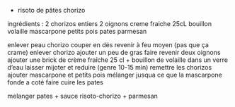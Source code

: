 - risoto de pâtes chorizo

ingrédients : 
2 chorizos entiers
2 oignons
creme fraiche 25cL
bouillon volaille
mascarpone
petits pois
pates
parmesan

enlever peau chorizo
couper en dés
revenir à feu moyen (pas que ça crame)
enlever chorizo
ajouter un peu de gras
faire revenir deux oignons
ajouter une brick de crème fraîche 25 cl + bouillon de volaille dans un verre d’eau
laisser mijoter et reduire (genre 10-15 min)
remettre les chorizos
ajouter mascarpone et petits pois
mélanger jusqua ce que la mascarpone fonde
a coté faire cuire les pates

melanger pates + sauce risoto-chorizo + parmesan
